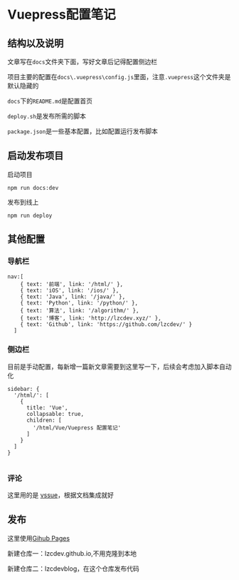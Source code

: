 # Vuepress配置笔记


## 结构以及说明


文章写在`docs`文件夹下面，写好文章后记得配置侧边栏

项目主要的配置在`docs\.vuepress\config.js`里面，注意`.vuepress`这个文件夹是默认隐藏的

`docs`下的`README.md`是配置首页

`deploy.sh`是发布所需的脚本

`package.json`是一些基本配置，比如配置运行发布脚本

## 启动发布项目

启动项目
```
npm run docs:dev
```

发布到线上
```
npm run deploy
```

## 其他配置

### 导航栏

```
nav:[
    { text: '前端', link: '/html/' }, 
    { text: 'iOS', link: '/ios/' }, 
    { text: 'Java', link: '/java/' }, 
    { text: 'Python', link: '/python/' }, 
    { text: '算法', link: '/algorithm/' }, 
    { text: '博客', link: 'http://lzcdev.xyz/' },
    { text: 'Github', link: 'https://github.com/lzcdev/' }
  ]
```

### 侧边栏

目前是手动配置，每新增一篇新文章需要到这里写一下，后续会考虑加入脚本自动化

```
sidebar: {
  '/html/': [
    {
      title: 'Vue',
      collapsable: true,
      children: [
        '/html/Vue/Vuepress 配置笔记'
      ]
    }
  ]
}
     
```

### 评论
这里用的是 [vssue](https://vssue.js.org/zh/guide/)，根据文档集成就好


## 发布
这里使用[Gihub Pages](https://pages.github.com/)

新建仓库一：lzcdev.github.io,不用克隆到本地

新建仓库二：lzcdevblog，在这个仓库发布代码


<Vssue />
